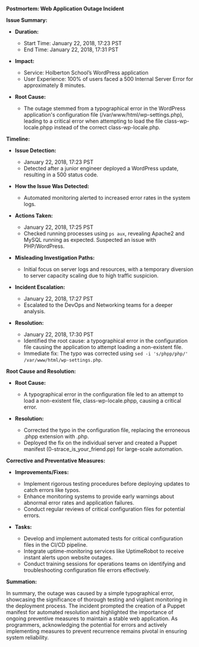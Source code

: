 **Postmortem: Web Application Outage Incident**

**Issue Summary:**

- **Duration:**
  - Start Time: January 22, 2018, 17:23 PST
  - End Time: January 22, 2018, 17:31 PST

- **Impact:**
  - Service: Holberton School’s WordPress application
  - User Experience: 100% of users faced a 500 Internal Server Error for approximately 8 minutes.

- **Root Cause:**
  - The outage stemmed from a typographical error in the WordPress application's configuration file (/var/www/html/wp-settings.php), leading to a critical error when attempting to load the file class-wp-locale.phpp instead of the correct class-wp-locale.php.

**Timeline:**

- **Issue Detection:**
  - January 22, 2018, 17:23 PST
  - Detected after a junior engineer deployed a WordPress update, resulting in a 500 status code.

- **How the Issue Was Detected:**
  - Automated monitoring alerted to increased error rates in the system logs.

- **Actions Taken:**
  - January 22, 2018, 17:25 PST
  - Checked running processes using `ps aux`, revealing Apache2 and MySQL running as expected. Suspected an issue with PHP/WordPress.

- **Misleading Investigation Paths:**
  - Initial focus on server logs and resources, with a temporary diversion to server capacity scaling due to high traffic suspicion.

- **Incident Escalation:**
  - January 22, 2018, 17:27 PST
  - Escalated to the DevOps and Networking teams for a deeper analysis.

- **Resolution:**
  - January 22, 2018, 17:30 PST
  - Identified the root cause: a typographical error in the configuration file causing the application to attempt loading a non-existent file.
  - Immediate fix: The typo was corrected using `sed -i 's/phpp/php/' /var/www/html/wp-settings.php`.

**Root Cause and Resolution:**

- **Root Cause:**
  - A typographical error in the configuration file led to an attempt to load a non-existent file, class-wp-locale.phpp, causing a critical error.

- **Resolution:**
  - Corrected the typo in the configuration file, replacing the erroneous .phpp extension with .php.
  - Deployed the fix on the individual server and created a Puppet manifest (0-strace_is_your_friend.pp) for large-scale automation.

**Corrective and Preventative Measures:**

- **Improvements/Fixes:**
  - Implement rigorous testing procedures before deploying updates to catch errors like typos.
  - Enhance monitoring systems to provide early warnings about abnormal error rates and application failures.
  - Conduct regular reviews of critical configuration files for potential errors.

- **Tasks:**
  - Develop and implement automated tests for critical configuration files in the CI/CD pipeline.
  - Integrate uptime-monitoring services like UptimeRobot to receive instant alerts upon website outages.
  - Conduct training sessions for operations teams on identifying and troubleshooting configuration file errors effectively.

**Summation:**

In summary, the outage was caused by a simple typographical error, showcasing the significance of thorough testing and vigilant monitoring in the deployment process. The incident prompted the creation of a Puppet manifest for automated resolution and highlighted the importance of ongoing preventive measures to maintain a stable web application. As programmers, acknowledging the potential for errors and actively implementing measures to prevent recurrence remains pivotal in ensuring system reliability.
